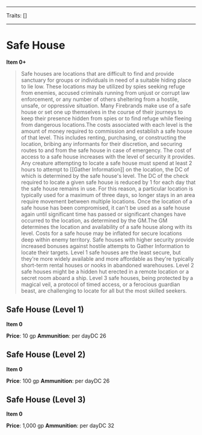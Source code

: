 
---

Traits: []

---

# Safe House

**Item 0+**

> Safe houses are locations that are difficult to find and provide sanctuary for groups or individuals in need of a suitable hiding place to lie low. These locations may be utilized by spies seeking refuge from enemies, accused criminals running from unjust or corrupt law enforcement, or any number of others sheltering from a hostile, unsafe, or oppressive situation. Many Firebrands make use of a safe house or set one up themselves in the course of their journeys to keep their presence hidden from spies or to find refuge while fleeing from dangerous locations.The costs associated with each level is the amount of money required to commission and establish a safe house of that level. This includes renting, purchasing, or constructing the location, bribing any informants for their discretion, and securing routes to and from the safe house in case of emergency. The cost of access to a safe house increases with the level of security it provides. Any creature attempting to locate a safe house must spend at least 2 hours to attempt to [[Gather Information]] on the  location, the DC of which is determined by the safe house's level. The DC of the check required to locate a given safe house is reduced by 1 for each day that the safe house remains in use. For this reason, a particular location is typically used for a maximum of three days, so longer stays in an area require movement between multiple locations. Once the location of a safe house has been compromised, it can't be used as a safe house again until significant time has passed or significant changes have occurred to the location, as determined by the GM.The GM determines the location and availability of a safe house along with its level. Costs for a safe house may be inflated for secure locations deep within enemy territory. Safe houses with higher security provide increased bonuses against hostile attempts to Gather Information to locate their targets. Level 1 safe houses are the least secure, but they're more widely available and more affordable as they're typically short-term rental houses or nooks in abandoned warehouses. Level 2 safe houses might be a hidden hut erected in a remote location or a secret room aboard a ship. Level 3 safe houses, being protected by a magical veil, a protocol of timed access, or a ferocious guardian beast, are challenging to locate for all but the most skilled seekers.

## Safe House (Level 1)

**Item 0**

**Price**: 10 gp
**Ammunition**: per dayDC 26

## Safe House (Level 2)

**Item 0**

**Price**: 100 gp
**Ammunition**: per dayDC 26

## Safe House (Level 3)

**Item 0**

**Price**: 1,000 gp
**Ammunition**: per dayDC 32
